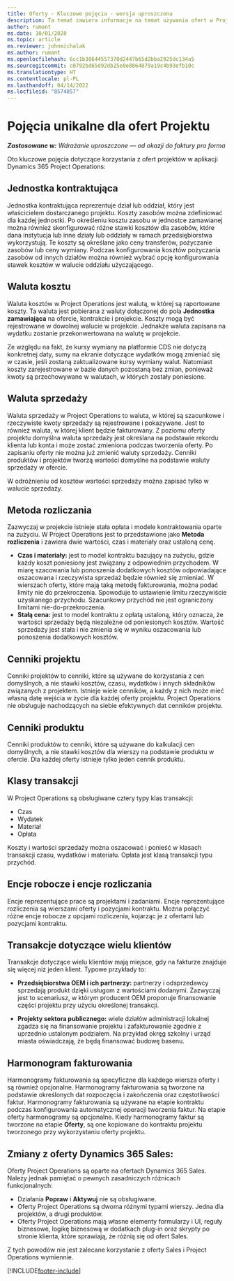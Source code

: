 ```yaml
---
title: Oferty - Kluczowe pojęcia - wersja uproszczona
description: Ta temat zawiera informacje na temat używania ofert w Project Operations.
author: rumant
ms.date: 10/01/2020
ms.topic: article
ms.reviewer: johnmichalak
ms.author: rumant
ms.openlocfilehash: 6cc1b38644557370d2447b65d2bba2925dc134a5
ms.sourcegitcommit: c0792bd65d92db25e0e8864879a19c4b93efb10c
ms.translationtype: HT
ms.contentlocale: pl-PL
ms.lasthandoff: 04/14/2022
ms.locfileid: "8574857"
---
```

# <a name="concepts-unique-to-project-quotes"></a>Pojęcia unikalne dla ofert Projektu

_**Zastosowane w:** Wdrażanie uproszczone — od okazji do faktury pro forma_


Oto kluczowe pojęcia dotyczące korzystania z ofert projektów w aplikacji Dynamics 365 Project Operations:

## <a name="contracting-unit"></a>Jednostka kontraktująca

Jednostka kontraktująca reprezentuje dział lub oddział, który jest właścicielem dostarczanego projektu. Koszty zasobów można zdefiniować dla każdej jednostki. Po określeniu kosztu zasobu w jednostce zamawianej można również skonfigurować różne stawki kosztów dla zasobów, które dana instytucja lub inne działy lub oddziały w ramach przedsiębiorstwa wykorzystują. Te koszty są określane jako ceny transferów, pożyczanie zasobów lub ceny wymiany. Podczas konfigurowania kosztów pożyczania zasobów od innych działów można również wybrać opcję konfigurowania stawek kosztów w walucie oddziału użyczającego.

## <a name="cost-currency"></a>Waluta kosztu

Waluta kosztów w Project Operations jest walutą, w której są raportowane koszty. Ta waluta jest pobierana z waluty dołączonej do pola **Jednostka zamawiająca** na ofercie, kontrakcie i projekcie. Koszty mogą być rejestrowane w dowolnej walucie w projekcie. Jednakże waluta zapisana na wydatku zostanie przekonwertowana na walutę w projekcie.

Ze względu na fakt, że kursy wymiany na platformie CDS nie dotyczą konkretnej daty, sumy na ekranie dotyczące wydatków mogą zmieniać się w czasie, jeśli zostaną zaktualizowane kursy wymiany walut. Natomiast koszty zarejestrowane w bazie danych pozostaną bez zmian, ponieważ kwoty są przechowywane w walutach, w których zostały poniesione.

## <a name="sales-currency"></a>Waluta sprzedaży

Waluta sprzedaży w Project Operations to waluta, w której są szacunkowe i rzeczywiste kwoty sprzedaży są rejestrowane i pokazywane. Jest to również waluta, w której klient będzie fakturowany. Z poziomu oferty projektu domyślna waluta sprzedaży jest określana na podstawie rekordu klienta lub konta i może zostać zmieniona podczas tworzenia oferty. Po zapisaniu oferty nie można już zmienić waluty sprzedaży. Cenniki produktów i projektów tworzą wartości domyślne na podstawie waluty sprzedaży w ofercie.

W odróżnieniu od kosztów wartości sprzedaży można zapisać tylko w walucie sprzedaży.

## <a name="billing-method"></a>Metoda rozliczania

Zazwyczaj w projekcie istnieje stała opłata i modele kontraktowania oparte na zużyciu. W Project Operations jest to przedstawione jako **Metoda rozliczenia** i zawiera dwie wartości, czas i materiały oraz ustaloną cenę.

- **Czas i materiały:** jest to model kontraktu bazujący na zużyciu, gdzie każdy koszt poniesiony jest związany z odpowiednim przychodem. W miarę szacowania lub ponoszenia dodatkowych kosztów odpowiadające oszacowana i rzeczywista sprzedaż będzie również się zmieniać. W wierszach oferty, które mają taką metodę fakturowania, można podać limity nie do przekroczenia. Spowoduje to ustawienie limitu rzeczywiście uzyskanego przychodu. Szacunkowy przychód nie jest ograniczony limitami nie-do-przekroczenia.
- **Stałą cena:** jest to model kontraktu z opłatą ustaloną, który oznacza, że wartości sprzedaży będą niezależne od poniesionych kosztów. Wartość sprzedaży jest stała i nie zmienia się w wyniku oszacowania lub ponoszenia dodatkowych kosztów.

## <a name="project-price-lists"></a>Cenniki projektu

Cenniki projektów to cenniki, które są używane do korzystania z cen domyślnych, a nie stawki kosztów, czasu, wydatków i innych składników związanych z projektem. Istnieje wiele cenników, a każdy z nich może mieć własną datę wejścia w życie dla każdej oferty projektu. Project Operations nie obsługuje nachodzących na siebie efektywnych dat cenników projektu.

## <a name="product-price-lists"></a>Cenniki produktu

Cenniki produktów to cenniki, które są używane do kalkulacji cen domyślnych, a nie stawki kosztów dla wierszy na podstawie produktu w ofercie. Dla każdej oferty istnieje tylko jeden cennik produktu.

## <a name="transaction-classes"></a>Klasy transakcji

W Project Operations są obsługiwane cztery typy klas transakcji:

- Czas
- Wydatek
- Materiał
- Opłata

Koszty i wartości sprzedaży można oszacować i ponieść w klasach transakcji czasu, wydatków i materiału. Opłata jest klasą transakcji typu przychód.

## <a name="work-entities-and-billing-entities"></a>Encje robocze i encje rozliczania

Encje reprezentujące prace są projektami i zadaniami. Encje reprezentujące rozliczenia są wierszami oferty i pozycjami kontraktu. Można połączyć różne encje robocze z opcjami rozliczenia, kojarząc je z ofertami lub pozycjami kontraktu.

## <a name="multi-customer-deals"></a>Transakcje dotyczące wielu klientów

Transakcje dotyczące wielu klientów mają miejsce, gdy na fakturze znajduje się więcej niż jeden klient. Typowe przykłady to:

- **Przedsiębiorstwa OEM i ich partnerzy:** partnerzy i odsprzedawcy sprzedają produkt dzięki usługom z wartościami dodanymi. Zazwyczaj jest to scenariusz, w którym producent OEM proponuje finansowanie części projektu przy użyciu określonej transakcji. 

- **Projekty sektora publicznego:** wiele działów administracji lokalnej zgadza się na finansowanie projektu i zafakturowanie zgodnie z uprzednio ustalonym podziałem. Na przykład okręg szkolny i urząd miasta oświadczają, że będą finansować budowę basenu.

## <a name="invoice-schedules"></a>Harmonogram fakturowania

Harmonogramy fakturowania są specyficzne dla każdego wiersza oferty i są również opcjonalne. Harmonogramy fakturowania są tworzone na podstawie określonych dat rozpoczęcia i zakończenia oraz częstotliwości faktur. Harmonogramy fakturowania są używane na etapie kontraktu podczas konfigurowania automatycznej operacji tworzenia faktur. Na etapie oferty harmonogramy są opcjonalne. Kiedy harmonogramy faktur są tworzone na etapie **Oferty**, są one kopiowane do kontraktu projektu tworzonego przy wykorzystaniu oferty projektu.

## <a name="changes-from-dynamics-365-sales-quote"></a>Zmiany z oferty Dynamics 365 Sales:

Oferty Project Operations są oparte na ofertach Dynamics 365 Sales. Należy jednak pamiętać o pewnych zasadniczych różnicach funkcjonalnych:

- Działania **Popraw** i **Aktywuj** nie są obsługiwane.
- Oferty Project Operations są dwoma różnymi typami wierszy. Jedna dla projektów, a drugi produktów.
- Oferty Project Operations mają własne elementy formularzy i UI, reguły biznesowe, logikę biznesową w dodatkach plug-in oraz skrypty po stronie klienta, które sprawiają, że różnią się od ofert Sales.

Z tych powodów nie jest zalecane korzystanie z oferty Sales i Project Operations wymiennie.


[!INCLUDE[footer-include](../../includes/footer-banner.md)]

